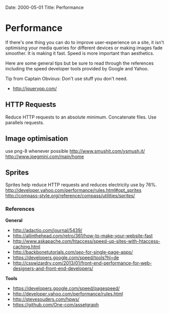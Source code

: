 Date: 2000-05-01
Title: Performance

# Performance
If there's one thing you can do to improve user-experience on a site, it isn't optimising your media queries for different devices or making images fade smoother. It is making it fast. Speed is more important than aesthetics.

Here are some general tips but be sure to read through the references including the speed developer tools provided by Google and Yahoo. 

Tip from Captain Obvious: Don't use stuff you don't need.

- http://jquerypp.com/


## HTTP Requests
Reduce HTTP requests to an absolute minimum. Concatenate files. Use parallels requests.


## Image optimisation
use png-8 whenever possible
http://www.smushit.com/ysmush.it/
http://www.jpegmini.com/main/home


## Sprites
Sprites help reduce HTTP requests and reduces electricity use by 76%.
http://developer.yahoo.com/performance/rules.html#opt_sprites
http://compass-style.org/reference/compass/utilities/sprites/


### References

**General**
- http://adactio.com/journal/5439/
- http://allinthehead.com/retro/361/how-to-make-your-website-fast
- http://www.askapache.com/htaccess/speed-up-sites-with-htaccess-caching.html
- http://backbonetutorials.com/seo-for-single-page-apps/
- https://developers.google.com/speed/tools?hl=de
- http://csswizardry.com/2013/01/front-end-performance-for-web-designers-and-front-end-developers/

**Tools**
- https://developers.google.com/speed/pagespeed/
- http://developer.yahoo.com/performance/rules.html
- http://stevesouders.com/hpws/
- https://github.com/One-com/assetgraph